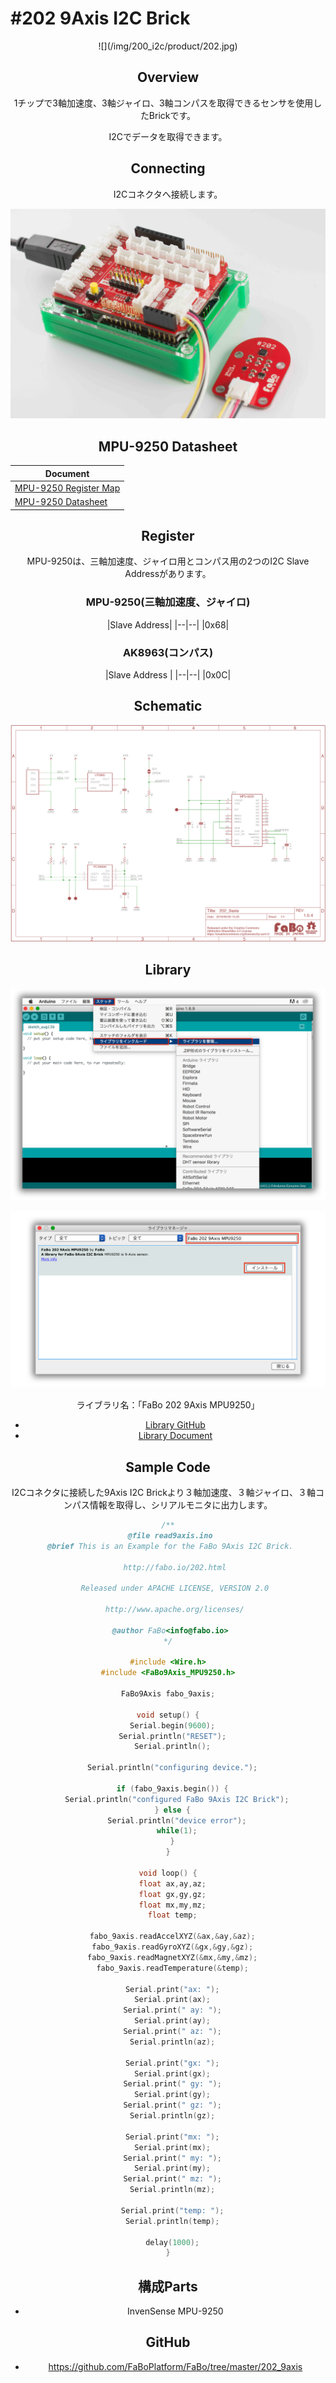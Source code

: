 # #202 9Axis I2C Brick

<center>![](/img/200_i2c/product/202.jpg)
<!--COLORME-->

## Overview
1チップで3軸加速度、3軸ジャイロ、3軸コンパスを取得できるセンサを使用したBrickです。

I2Cでデータを取得できます。

## Connecting
I2Cコネクタへ接続します。

![](/img/200_i2c/connect/202_new_with_arduino.jpg)


## MPU-9250 Datasheet
| Document |
| -- |
| [MPU-9250 Register Map](http://43zrtwysvxb2gf29r5o0athu.wpengine.netdna-cdn.com/wp-content/uploads/2015/02/MPU-9250-Register-Map.pdf) |
| [MPU-9250 Datasheet](http://43zrtwysvxb2gf29r5o0athu.wpengine.netdna-cdn.com/wp-content/uploads/2015/02/MPU-9250-Datasheet.pdf) |

## Register
MPU-9250は、三軸加速度、ジャイロ用とコンパス用の2つのI2C Slave Addressがあります。

### MPU-9250(三軸加速度、ジャイロ)
|Slave Address|
|--|--|
|0x68|

### AK8963(コンパス)
|Slave Address |
|--|--|
|0x0C|

## Schematic
![](/img/200_i2c/schematic/202_9axis.png)

## Library


![](/img/common/install_lib.png)

![](/img/200_i2c/docs/202_9axis_docs_001.png)

  ライブラリ名：「FaBo 202 9Axis MPU9250」

- [Library GitHub](https://github.com/FaBoPlatform/FaBo9AXIS-MPU9250-Library)
- [Library Document](http://fabo.io/doxygen/FaBo9AXIS-MPU9250-Library/)

## Sample Code
I2Cコネクタに接続した9Axis I2C Brickより３軸加速度、３軸ジャイロ、３軸コンパス情報を取得し、シリアルモニタに出力します。

```c
/**
 @file read9axis.ino
 @brief This is an Example for the FaBo 9Axis I2C Brick.

   http://fabo.io/202.html

   Released under APACHE LICENSE, VERSION 2.0

   http://www.apache.org/licenses/

 @author FaBo<info@fabo.io>
*/

#include <Wire.h>
#include <FaBo9Axis_MPU9250.h>

FaBo9Axis fabo_9axis;

void setup() {
  Serial.begin(9600);
  Serial.println("RESET");
  Serial.println();

  Serial.println("configuring device.");

  if (fabo_9axis.begin()) {
    Serial.println("configured FaBo 9Axis I2C Brick");
  } else {
    Serial.println("device error");
    while(1);
  }
}

void loop() {
  float ax,ay,az;
  float gx,gy,gz;
  float mx,my,mz;
  float temp;

  fabo_9axis.readAccelXYZ(&ax,&ay,&az);
  fabo_9axis.readGyroXYZ(&gx,&gy,&gz);
  fabo_9axis.readMagnetXYZ(&mx,&my,&mz);
  fabo_9axis.readTemperature(&temp);

  Serial.print("ax: ");
  Serial.print(ax);
  Serial.print(" ay: ");
  Serial.print(ay);
  Serial.print(" az: ");
  Serial.println(az);

  Serial.print("gx: ");
  Serial.print(gx);
  Serial.print(" gy: ");
  Serial.print(gy);
  Serial.print(" gz: ");
  Serial.println(gz);

  Serial.print("mx: ");
  Serial.print(mx);
  Serial.print(" my: ");
  Serial.print(my);
  Serial.print(" mz: ");
  Serial.println(mz);

  Serial.print("temp: ");
  Serial.println(temp);

  delay(1000);
}
```

## 構成Parts
- InvenSense MPU-9250

## GitHub
- https://github.com/FaBoPlatform/FaBo/tree/master/202_9axis
